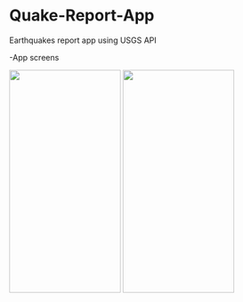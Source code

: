 # Quake-Report-App
Earthquakes report app using USGS API

-App screens

<img src="https://user-images.githubusercontent.com/49378579/112008209-f24f3b00-8b2d-11eb-8899-1adfafd7355a.jpg" width="200" height="400"/>
<img src="https://user-images.githubusercontent.com/49378579/112008215-f3806800-8b2d-11eb-8a0b-a92cd2c53481.jpg" width="200" height="400"/>
